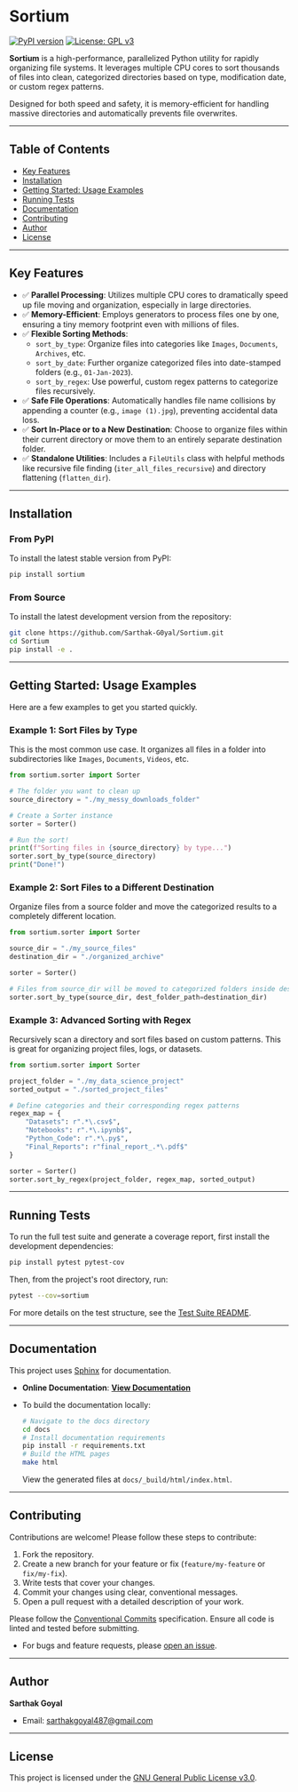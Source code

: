 # Sortium

[![PyPI version](https://badge.fury.io/py/sortium.svg)](https://badge.fury.io/py/sortium)
[![License: GPL v3](https://img.shields.io/badge/License-GPLv3-blue.svg)](https://www.gnu.org/licenses/gpl-3.0)

**Sortium** is a high-performance, parallelized Python utility for rapidly organizing file systems. It leverages multiple CPU cores to sort thousands of files into clean, categorized directories based on type, modification date, or custom regex patterns.

Designed for both speed and safety, it is memory-efficient for handling massive directories and automatically prevents file overwrites.

---

## Table of Contents

- [Key Features](#key-features)
- [Installation](#installation)
- [Getting Started: Usage Examples](#getting-started-usage-examples)
- [Running Tests](#running-tests)
- [Documentation](#documentation)
- [Contributing](#contributing)
- [Author](#author)
- [License](#license)

---

## Key Features

- ✅ **Parallel Processing**: Utilizes multiple CPU cores to dramatically speed up file moving and organization, especially in large directories.
- ✅ **Memory-Efficient**: Employs generators to process files one by one, ensuring a tiny memory footprint even with millions of files.
- ✅ **Flexible Sorting Methods**:
  - `sort_by_type`: Organize files into categories like `Images`, `Documents`, `Archives`, etc.
  - `sort_by_date`: Further organize categorized files into date-stamped folders (e.g., `01-Jan-2023`).
  - `sort_by_regex`: Use powerful, custom regex patterns to categorize files recursively.
- ✅ **Safe File Operations**: Automatically handles file name collisions by appending a counter (e.g., `image (1).jpg`), preventing accidental data loss.
- ✅ **Sort In-Place or to a New Destination**: Choose to organize files within their current directory or move them to an entirely separate destination folder.
- ✅ **Standalone Utilities**: Includes a `FileUtils` class with helpful methods like recursive file finding (`iter_all_files_recursive`) and directory flattening (`flatten_dir`).

---

## Installation

### From PyPI

To install the latest stable version from PyPI:

```bash
pip install sortium
```

### From Source

To install the latest development version from the repository:

```bash
git clone https://github.com/Sarthak-G0yal/Sortium.git
cd Sortium
pip install -e .
```

---

## Getting Started: Usage Examples

Here are a few examples to get you started quickly.

### Example 1: Sort Files by Type

This is the most common use case. It organizes all files in a folder into subdirectories like `Images`, `Documents`, `Videos`, etc.

```python
from sortium.sorter import Sorter

# The folder you want to clean up
source_directory = "./my_messy_downloads_folder"

# Create a Sorter instance
sorter = Sorter()

# Run the sort!
print(f"Sorting files in {source_directory} by type...")
sorter.sort_by_type(source_directory)
print("Done!")
```

### Example 2: Sort Files to a Different Destination

Organize files from a source folder and move the categorized results to a completely different location.

```python
from sortium.sorter import Sorter

source_dir = "./my_source_files"
destination_dir = "./organized_archive"

sorter = Sorter()

# Files from source_dir will be moved to categorized folders inside destination_dir
sorter.sort_by_type(source_dir, dest_folder_path=destination_dir)
```

### Example 3: Advanced Sorting with Regex

Recursively scan a directory and sort files based on custom patterns. This is great for organizing project files, logs, or datasets.

```python
from sortium.sorter import Sorter

project_folder = "./my_data_science_project"
sorted_output = "./sorted_project_files"

# Define categories and their corresponding regex patterns
regex_map = {
    "Datasets": r".*\.csv$",
    "Notebooks": r".*\.ipynb$",
    "Python_Code": r".*\.py$",
    "Final_Reports": r"final_report_.*\.pdf$"
}

sorter = Sorter()
sorter.sort_by_regex(project_folder, regex_map, sorted_output)
```

---

## Running Tests

To run the full test suite and generate a coverage report, first install the development dependencies:

```bash
pip install pytest pytest-cov
```

Then, from the project's root directory, run:

```bash
pytest --cov=sortium
```

For more details on the test structure, see the [Test Suite README](./src/tests/README.md).

---

## Documentation

This project uses [Sphinx](https://www.sphinx-doc.org/) for documentation.

- **Online Documentation**: [**View Documentation**](https://sarthak-g0yal.github.io/Sortium)

- To build the documentation locally:
  ```bash
  # Navigate to the docs directory
  cd docs
  # Install documentation requirements
  pip install -r requirements.txt
  # Build the HTML pages
  make html
  ```
  View the generated files at `docs/_build/html/index.html`.

---

## Contributing

Contributions are welcome! Please follow these steps to contribute:

1.  Fork the repository.
2.  Create a new branch for your feature or fix (`feature/my-feature` or `fix/my-fix`).
3.  Write tests that cover your changes.
4.  Commit your changes using clear, conventional messages.
5.  Open a pull request with a detailed description of your work.

Please follow the [Conventional Commits](https://www.conventionalcommits.org/) specification. Ensure all code is linted and tested before submitting.

- For bugs and feature requests, please [open an issue](https://github.com/Sarthak-G0yal/Sortium/issues).

---

## Author

**Sarthak Goyal**

- Email: [sarthakgoyal487@gmail.com](mailto:sarthakgoyal487@gmail.com)

---

## License

This project is licensed under the [GNU General Public License v3.0](LICENSE).
